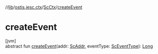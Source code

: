 //[lib](../../../index.md)/[ostis.jesc.ctx](../index.md)/[ScCtx](index.md)/[createEvent](create-event.md)

# createEvent

[jvm]\
abstract fun [createEvent](create-event.md)(addr: [ScAddr](../../ostis.jesc.client.model.addr/-sc-addr/index.md), eventType: [ScEventType](../../ostis.jesc.client.model.event/-sc-event-type/index.md)): [Long](https://kotlinlang.org/api/latest/jvm/stdlib/kotlin/-long/index.html)
